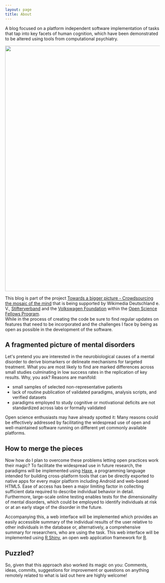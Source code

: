 ```yaml
---
layout: page
title: About
---
```


A blog focused on a platform independent software implementation of tasks that tap into key facets of human cognition, which have been demonstrated to be altered using tools from computational psychiatry.

<p align="center">
 <a href="www.wmde.org/opensciencefellows" target="_blank">
  <img src="{{ site.baseurl }}/public/images/fp_logoleiste_en_02.jpg" width="800">
 </a>
</p>

This blog is part of the project [Towards a bigger picture - Crowdsourcing the mosaic of the mind](https://de.wikiversity.org/wiki/Wikiversity:Fellow-Programm_Freies_Wissen/Einreichungen/Towards_a_bigger_picture_-_Crowdsourcing_the_mosaic_of_the_mind) that is being supported by Wikimedia Deutschland e. V., [Stifterverband](https://www.stifterverband.org/english) and the [Volkswagen Foundation](https://www.volkswagenstiftung.de/en.html) within the [Open Science Fellows Program](http://www.wmde.org/opensciencefellows).  
While in the process of creating the code be sure to find regular updates on features that need to be incorporated and the challenges I face by being as open as possible in the development of the software.


## A fragmented picture of mental disorders

Let's pretend you are interested in the neurobiological causes of a mental disorder to derive biomarkers or delineate mechanisms for targeted treatment. What you are most likely to find are marked differences across small studies culminating in low success rates in the replication of key results. Why, you ask? Reasons are manifold:
* small samples of selected non-representative patients 
* lack of routine publication of validated paradigms, analysis scripts, and verified datasets
* paradigms employed to study cognitive or motivational deficits are not standardized across labs or formally validated 

Open science enthusiasts may have already spotted it: Many reasons could be effectively addressed by facilitating the widespread use of open and well-maintained software running on different yet commonly available platforms.

## How to merge the pieces
Now how do I plan to overcome these problems letting open practices work their magic? 
To facilitate the widespread use in future research, the paradigms will be implemented using [Haxe](https://haxe.org/), a programming language intended for building cross-platform tools that can be directly exported to native apps for every major platform including Android and web-based HTML5. Ease of access has been a major limiting factor in collecting sufficient data required to describe individual behavior in detail. Furthermore, large-scale online testing enables tests for the dimensionality of mental disorders, which could be employed to identify individuals at risk or at an early stage of the disorder in the future. 

Accompanying this, a web interface will be implemented which provides an easily accessible summary of the individual results of the user relative to other individuals in the database or, alternatively, a comprehensive summary for researchers, who are using the task. This web interface will be implemented using [R Shiny](https://shiny.rstudio.com/), an open web application framework for [R](https://www.r-project.org/).

## Puzzled?
So, given that this approach also worked its magic on you: Comments, ideas, commits, suggestions for improvement or questions on anything remotely related to what is laid out here are highly welcome!
